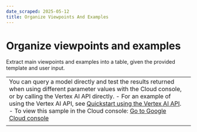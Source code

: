 ```yaml
---
date_scraped: 2025-05-12
title: Organize Viewpoints And Examples
---
```


# Organize viewpoints and examples 

Extract main viewpoints and examples into a table, given the provided template and user input.

| | |
| --- | --- |
| You can query a model directly and test the results returned when using different parameter values with the Cloud console, or by calling the Vertex AI API directly. - For an example of using the Vertex AI API, see [Quickstart using the Vertex AI API](../../start/quickstarts/api-quickstart.md). - To view this sample in the Cloud console: [Go to Google Cloud console](https://console.cloud.google.com/vertex-ai/generative/language/prompt-examples/Organize%20viewpoints%20and%20examples) | |
| | | | --- | | **System instructions** | | | As a research assistant for scholarly articles, you will extract meaningful information from user input and relevant information. Identify the main 2 opposing viewpoints. Extract the examples from the task and classify them into 3 columns to create information for a Venn Diagram. The three columns are viewpoint\_1, viewpoint\_2, and both. Both categories should be in the center column. Do not use any information other than what is provided. Template: | # Viewpoint 1 | # Both | # Viewpoint 2 | | Example 1a | Example Both a | Example 2a | | Prompt Freeform Both the genetic traits that I received from my parents and the environment in which I grew up have had a considerable impact on my life. From the viewpoint of nature, I have gained my height, coloration, and other physical features from the DNA that I inherited from my parents. Both nature and nurture are significant factors. Nurture has had many additional contributions to my overall life. I have also learned about my eating habits, exercise routines, and poor grammar skills. How I was raised can either work with or against my genetic code. The nutrition I received as a child will strengthen my body by providing all the nutrients needed to reach my genetic potential; conversely, poor nutrition and vitamin deficiencies would likely stunt my growth and impair my health. Environmental factors, like spending too much time in the sun, not using sunscreen regularly, and growing up near the beach, add to my inherited pale skin and freckles, increasing my chances of getting skin cancer, age spots, and premature wrinkles. My training in physical activities and sports strengthens my endurance, but if I were 4'6," instead of my genetically blessed 6'6," then I would not have played college basketball. Response | # Viewpoint 1 (Nature) | # Both | # Viewpoint 2 (Nurture) | | --- | --- | --- | | Height | Both nature and nurture are significant factors | Eating habits | | Coloration | Genetic potential (nutrition) | Exercise routines | | Physical features (DNA inherited from parents) | | Poor grammar skills | | | | Nutrition (positive and negative impact on growth and health) | | | | Time spent in the sun/ sunscreen use | | | | Growing up near the beach | | | | Physical activity training | | | | | | --- | --- | | **Model:** | gemini-1.5-flash-002 | | **Temperature:** | 0.2 | | **Max output tokens:** | 8192 | | **TopK:** | 40.0 | | **TopP:** | 0.95 | |